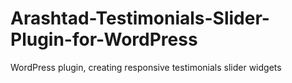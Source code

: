# Arashtad-Testimonials-Slider-Plugin-for-WordPress
WordPress plugin, creating responsive testimonials slider widgets
